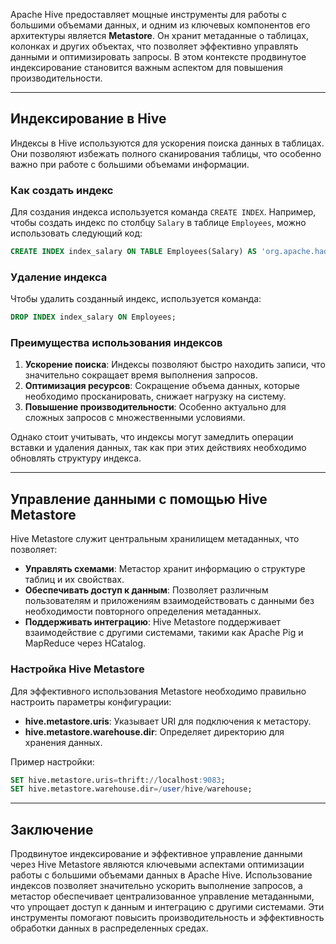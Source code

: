
Apache Hive предоставляет мощные инструменты для работы с большими объемами данных, и одним из ключевых компонентов его архитектуры является **Metastore**. Он хранит метаданные о таблицах, колонках и других объектах, что позволяет эффективно управлять данными и оптимизировать запросы. В этом контексте продвинутое индексирование становится важным аспектом для повышения производительности.

---
## Индексирование в Hive
Индексы в Hive используются для ускорения поиска данных в таблицах. Они позволяют избежать полного сканирования таблицы, что особенно важно при работе с большими объемами информации.

### Как создать индекс
Для создания индекса используется команда `CREATE INDEX`. Например, чтобы создать индекс по столбцу `Salary` в таблице `Employees`, можно использовать следующий код:

```sql
CREATE INDEX index_salary ON TABLE Employees(Salary) AS 'org.apache.hadoop.hive.ql.index.compact.CompactIndexHandler';
```
### Удаление индекса
Чтобы удалить созданный индекс, используется команда:

```sql
DROP INDEX index_salary ON Employees;
```

### Преимущества использования индексов

1. **Ускорение поиска**: Индексы позволяют быстро находить записи, что значительно сокращает время выполнения запросов.
2. **Оптимизация ресурсов**: Сокращение объема данных, которые необходимо просканировать, снижает нагрузку на систему.
3. **Повышение производительности**: Особенно актуально для сложных запросов с множественными условиями.

Однако стоит учитывать, что индексы могут замедлить операции вставки и удаления данных, так как при этих действиях необходимо обновлять структуру индекса.

---

## Управление данными с помощью Hive Metastore

Hive Metastore служит центральным хранилищем метаданных, что позволяет:

- **Управлять схемами**: Метастор хранит информацию о структуре таблиц и их свойствах.
- **Обеспечивать доступ к данным**: Позволяет различным пользователям и приложениям взаимодействовать с данными без необходимости повторного определения метаданных.
- **Поддерживать интеграцию**: Hive Metastore поддерживает взаимодействие с другими системами, такими как Apache Pig и MapReduce через HCatalog.

### Настройка Hive Metastore

Для эффективного использования Metastore необходимо правильно настроить параметры конфигурации:

- **hive.metastore.uris**: Указывает URI для подключения к метастору.
- **hive.metastore.warehouse.dir**: Определяет директорию для хранения данных.

Пример настройки:

```sql
SET hive.metastore.uris=thrift://localhost:9083; 
SET hive.metastore.warehouse.dir=/user/hive/warehouse;
```
---

## Заключение

Продвинутое индексирование и эффективное управление данными через Hive Metastore являются ключевыми аспектами оптимизации работы с большими объемами данных в Apache Hive. Использование индексов позволяет значительно ускорить выполнение запросов, а метастор обеспечивает централизованное управление метаданными, что упрощает доступ к данным и интеграцию с другими системами. Эти инструменты помогают повысить производительность и эффективность обработки данных в распределенных средах.